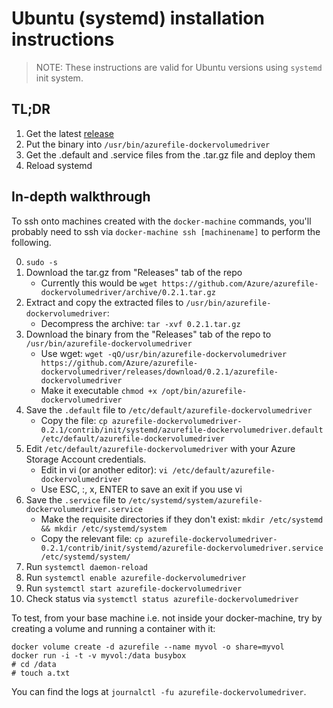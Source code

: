 # Ubuntu (systemd) installation instructions

> NOTE: These instructions are valid for Ubuntu versions using `systemd` init
> system.

## TL;DR
1. Get the latest [release](https://github.com/Azure/azurefile-dockervolumedriver/releases)
2. Put the binary into `/usr/bin/azurefile-dockervolumedriver`
3. Get the .default and .service files from the .tar.gz file and deploy them
4. Reload systemd

## In-depth walkthrough
To ssh onto machines created with the `docker-machine` commands, you'll probably need to ssh via `docker-machine ssh [machinename]` to perform the following.

0. `sudo -s`
0. Download the tar.gz from "Releases" tab of the repo
    + Currently this would be `wget https://github.com/Azure/azurefile-dockervolumedriver/archive/0.2.1.tar.gz` 
0. Extract and copy the extracted files to `/usr/bin/azurefile-dockervolumedriver`: 
    + Decompress the archive:  `tar -xvf 0.2.1.tar.gz`
0. Download the binary from the "Releases" tab of the repo to `/usr/bin/azurefile-dockervolumedriver`
    + Use wget: `wget -qO/usr/bin/azurefile-dockervolumedriver https://github.com/Azure/azurefile-dockervolumedriver/releases/download/0.2.1/azurefile-dockervolumedriver`
    + Make it executable `chmod +x /opt/bin/azurefile-dockervolumedriver`
0. Save the `.default` file to `/etc/default/azurefile-dockervolumedriver`
    + Copy the file: `cp azurefile-dockervolumedriver-0.2.1/contrib/init/systemd/azurefile-dockervolumedriver.default /etc/default/azurefile-dockervolumedriver`
0. Edit `/etc/default/azurefile-dockervolumedriver` with your Azure Storage Account credentials.
    + Edit in vi (or another editor): `vi /etc/default/azurefile-dockervolumedriver`
    + Use ESC, :, x, ENTER to save an exit if you use vi
0. Save the `.service` file to `/etc/systemd/system/azurefile-dockervolumedriver.service`
    + Make the requisite directories if they don't exist: `mkdir /etc/systemd && mkdir /etc/systemd/system`
    + Copy the relevant file: `cp azurefile-dockervolumedriver-0.2.1/contrib/init/systemd/azurefile-dockervolumedriver.service /etc/systemd/system/`
0. Run `systemctl daemon-reload`
0. Run `systemctl enable azurefile-dockervolumedriver`
0. Run `systemctl start azurefile-dockervolumedriver`
0. Check status via `systemctl status azurefile-dockervolumedriver`

To test, from your base machine i.e. not inside your docker-machine, try by creating a volume and running a container with it:

    docker volume create -d azurefile --name myvol -o share=myvol
    docker run -i -t -v myvol:/data busybox
    # cd /data
    # touch a.txt

You can find the logs at `journalctl -fu azurefile-dockervolumedriver`.
